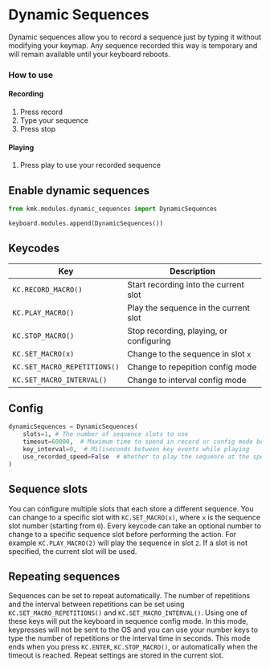 # Dynamic Sequences
Dynamic sequences allow you to record a sequence just by typing it without modifying your keymap.  Any sequence recorded this way is temporary and  will remain available until your keyboard reboots.

### How to use
#### Recording
1. Press record
2. Type your sequence
3. Press stop

#### Playing
1. Press play to use your recorded sequence

## Enable dynamic sequences
```python
from kmk.modules.dynamic_sequences import DynamicSequences

keyboard.modules.append(DynamicSequences())
```

## Keycodes
|Key                         |Description                            |
|----------------------------|---------------------------------------|
|`KC.RECORD_MACRO()`         |Start recording into the current slot  |
|`KC.PLAY_MACRO()`           |Play the sequence in the current slot     |
|`KC.STOP_MACRO()`           |Stop recording, playing, or configuring|
|`KC.SET_MACRO(x)`           |Change to the sequence in slot `x`        |
|`KC.SET_MACRO_REPETITIONS()`|Change to repepition config mode       |
|`KC.SET_MACRO_INTERVAL()`   |Change to interval config mode         |

## Config
```python
dynamicSequences = DynamicSequences(
    slots=1, # The number of sequence slots to use
    timeout=60000,  # Maximum time to spend in record or config mode before stopping automatically, miliseconds
    key_interval=0,  # Miliseconds between key events while playing
    use_recorded_speed=False  # Whether to play the sequence at the speed it was typed
)
```

## Sequence slots
You can configure multiple slots that each store a different sequence.  You can change to a specific slot with `KC.SET_MACRO(x)`, where `x` is the sequence slot number (starting from `0`).  Every keycode can take an optional number to change to a specific sequence slot before performing the action.  For example `KC.PLAY_MACRO(2)` will play the sequence in slot `2`.  If a slot is not specified, the current slot will be used.

## Repeating sequences
Sequences can be set to repeat automatically.  The number of repetitions and the interval between repetitions can be set using `KC.SET_MACRO_REPETITIONS()` and `KC.SET_MACRO_INTERVAL()`.  Using one of these keys will put the keyboard in sequence config mode.  In this mode, keypresses will not be sent to the OS and you can use your number keys to type the number of repetitions or the interval time in seconds.  This mode ends when you press `KC.ENTER`, `KC.STOP_MACRO()`, or automatically when the timeout is reached.  Repeat settings are stored in the current slot.